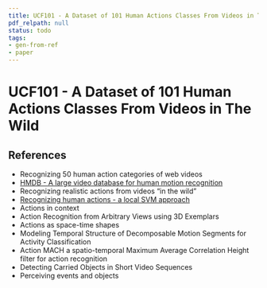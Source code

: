```yaml
---
title: UCF101 - A Dataset of 101 Human Actions Classes From Videos in The Wild
pdf_relpath: null
status: todo
tags:
- gen-from-ref
- paper
---
```


# UCF101 - A Dataset of 101 Human Actions Classes From Videos in The Wild

## References

- Recognizing 50 human action categories of web videos
- [HMDB - A large video database for human motion recognition](./hmdb-a-large-video-database-for-human-motion-recognition.md)
- Recognizing realistic actions from videos “in the wild”
- [Recognizing human actions - a local SVM approach](./recognizing-human-actions-a-local-svm-approach.md)
- Actions in context
- Action Recognition from Arbitrary Views using 3D Exemplars
- Actions as space-time shapes
- Modeling Temporal Structure of Decomposable Motion Segments for Activity Classification
- Action MACH a spatio-temporal Maximum Average Correlation Height filter for action recognition
- Detecting Carried Objects in Short Video Sequences
- Perceiving events and objects
